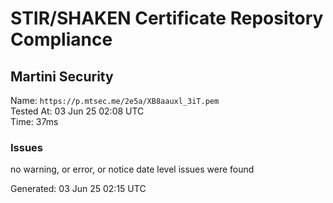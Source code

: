 # STIR/SHAKEN Certificate Repository Compliance

## Martini Security

Name: `https://p.mtsec.me/2e5a/XB8aauxl_3iT.pem`\
Tested At: 03 Jun 25 02:08 UTC\
Time: 37ms

### Issues

no warning, or error, or notice date level issues were found

Generated: 03 Jun 25 02:15 UTC